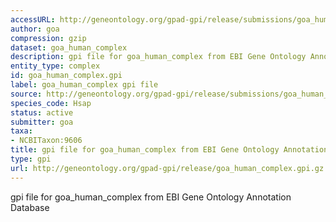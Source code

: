 ```yaml
---
accessURL: http://geneontology.org/gpad-gpi/release/submissions/goa_human_complex.gpi.gz
author: goa
compression: gzip
dataset: goa_human_complex
description: gpi file for goa_human_complex from EBI Gene Ontology Annotation Database
entity_type: complex
id: goa_human_complex.gpi
label: goa_human_complex gpi file
source: http://geneontology.org/gpad-gpi/release/submissions/goa_human_complex.gpi.gz
species_code: Hsap
status: active
submitter: goa
taxa:
- NCBITaxon:9606
title: gpi file for goa_human_complex from EBI Gene Ontology Annotation Database
type: gpi
url: http://geneontology.org/gpad-gpi/release/goa_human_complex.gpi.gz
---
```


gpi file for goa_human_complex from EBI Gene Ontology Annotation Database